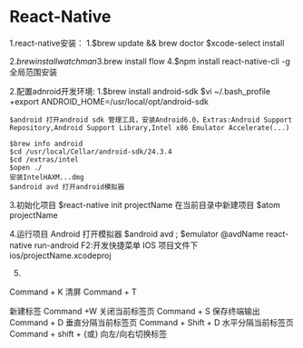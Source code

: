 # React-Native

1.react-native安装：
  1.$brew update && brew doctor
    $xcode-select install
  
  2.$brew install watchman
  3.$brew install flow
  4.$npm install react-native-cli -g 全局范围安装

2.配置adnroid开发环境:
  1.$brew install android-sdk
    $vi ~/.bash_profile
    +export ANDROID_HOME=/usr/local/opt/android-sdk
    
    $android 打开android sdk 管理工具，安装Android6.0，Extras:Android Support Repository,Android Support Library,Intel x86 Emulator Accelerate(...)
    
    $brew info android
    $cd /usr/local/Cellar/android-sdk/24.3.4
    $cd /extras/intel
    $open ./
    安装IntelHAXM...dmg
    $android avd 打开android模拟器
    
  3.初始化项目
    $react-native init projectName 在当前目录中新建项目
    $atom projectName
    
  4.运行项目
  Android
    打开模拟器  $android avd ;  $emulator @avdName
    react-native run-android
    F2:开发快捷菜单
  IOS
    项目文件下 ios/projectName.xcodeproj
    
  5.
    
    
    
    
    
    
Command + K 
清屏
Command + T 


新建标签
Command +W  关闭当前标签页
Command + S  保存终端输出
Command + D  垂直分隔当前标签页
Command + Shift + D 
水平分隔当前标签页
Command + shift +  {或}
向左/向右切换标签
    
    
    
    

